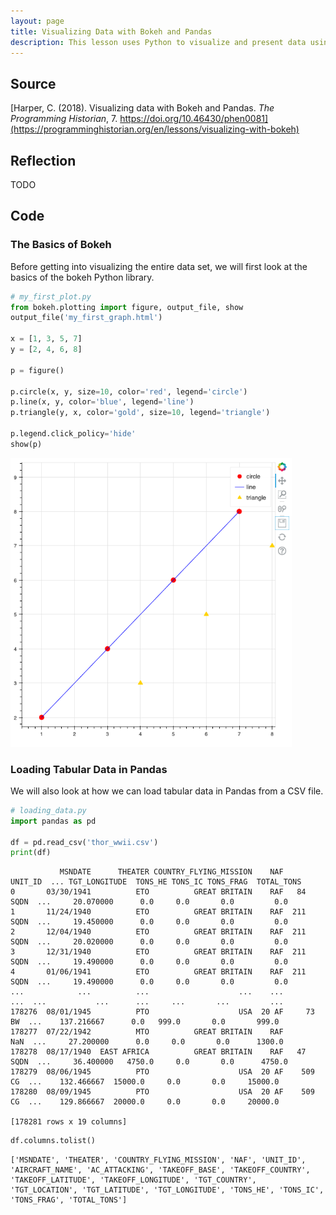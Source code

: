 ```yaml
---
layout: page
title: Visualizing Data with Bokeh and Pandas
description: This lesson uses Python to visualize and present data using the Bokeh and Pandas libraries.
---
```


## Source
[Harper, C. (2018). Visualizing data with Bokeh and Pandas. _The Programming Historian_, 7. https://doi.org/10.46430/phen0081](https://programminghistorian.org/en/lessons/visualizing-with-bokeh)

## Reflection
TODO

## Code

### The Basics of Bokeh
Before getting into visualizing the entire data set, we will first look at the 
basics of the bokeh Python library.
```python
# my_first_plot.py
from bokeh.plotting import figure, output_file, show
output_file('my_first_graph.html')

x = [1, 3, 5, 7]
y = [2, 4, 6, 8]

p = figure()

p.circle(x, y, size=10, color='red', legend='circle')
p.line(x, y, color='blue', legend='line')
p.triangle(y, x, color='gold', size=10, legend='triangle')

p.legend.click_policy='hide'
show(p)
```

<img src="../assets/first_plot.png" alt="drawing" width="450"/>

### Loading Tabular Data in Pandas
We will also look at how we can load tabular data in Pandas from a CSV file.
```python
# loading_data.py
import pandas as pd

df = pd.read_csv('thor_wwii.csv')
print(df)
```

```
           MSNDATE      THEATER COUNTRY_FLYING_MISSION    NAF   UNIT_ID  ... TGT_LONGITUDE  TONS_HE TONS_IC TONS_FRAG  TOTAL_TONS
0       03/30/1941          ETO          GREAT BRITAIN    RAF   84 SQDN  ...     20.070000      0.0     0.0       0.0         0.0
1       11/24/1940          ETO          GREAT BRITAIN    RAF  211 SQDN  ...     19.450000      0.0     0.0       0.0         0.0
2       12/04/1940          ETO          GREAT BRITAIN    RAF  211 SQDN  ...     20.020000      0.0     0.0       0.0         0.0
3       12/31/1940          ETO          GREAT BRITAIN    RAF  211 SQDN  ...     19.490000      0.0     0.0       0.0         0.0
4       01/06/1941          ETO          GREAT BRITAIN    RAF  211 SQDN  ...     19.490000      0.0     0.0       0.0         0.0
...            ...          ...                    ...    ...       ...  ...           ...      ...     ...       ...         ...
178276  08/01/1945          PTO                    USA  20 AF     73 BW  ...    137.216667      0.0   999.0       0.0       999.0
178277  07/22/1942          MTO          GREAT BRITAIN    RAF       NaN  ...     27.200000      0.0     0.0       0.0      1300.0
178278  08/17/1940  EAST AFRICA          GREAT BRITAIN    RAF   47 SQDN  ...     36.400000   4750.0     0.0       0.0      4750.0
178279  08/06/1945          PTO                    USA  20 AF    509 CG  ...    132.466667  15000.0     0.0       0.0     15000.0
178280  08/09/1945          PTO                    USA  20 AF    509 CG  ...    129.866667  20000.0     0.0       0.0     20000.0

[178281 rows x 19 columns]
```

```python
df.columns.tolist()
```

```
['MSNDATE', 'THEATER', 'COUNTRY_FLYING_MISSION', 'NAF', 'UNIT_ID', 'AIRCRAFT_NAME', 'AC_ATTACKING', 'TAKEOFF_BASE', 'TAKEOFF_COUNTRY', 'TAKEOFF_LATITUDE', 'TAKEOFF_LONGITUDE', 'TGT_COUNTRY', 'TGT_LOCATION', 'TGT_LATITUDE', 'TGT_LONGITUDE', 'TONS_HE', 'TONS_IC', 'TONS_FRAG', 'TOTAL_TONS']
```
### 

